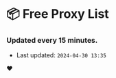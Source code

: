 # :package: Free Proxy List
### Updated every 15 minutes.

- Last updated: `2024-04-30 13:35`

:heart:

